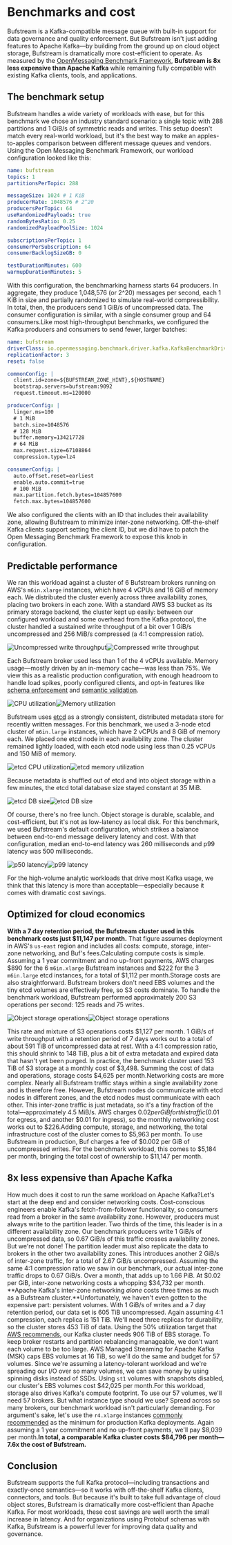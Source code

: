 # Benchmarks and cost

Bufstream is a Kafka-compatible message queue with built-in support for data governance and quality enforcement. But Bufstream isn't just adding features to Apache Kafka—by building from the ground up on cloud object storage, Bufstream is dramatically more cost-efficient to operate. As measured by the [OpenMessaging Benchmark Framework](https://openmessaging.cloud/docs/benchmarks/kafka), **Bufstream is 8x less expensive than Apache Kafka** while remaining fully compatible with existing Kafka clients, tools, and applications.

## The benchmark setup

Bufstream handles a wide variety of workloads with ease, but for this benchmark we chose an industry standard scenario: a single topic with 288 partitions and 1 GiB/s of symmetric reads and writes. This setup doesn't match every real-world workload, but it's the best way to make an apples-to-apples comparison between different message queues and vendors. Using the Open Messaging Benchmark Framework, our workload configuration looked like this:

```yaml
name: bufstream
topics: 1
partitionsPerTopic: 288

messageSize: 1024 # 1 KiB
producerRate: 1048576 # 2^20
producersPerTopic: 64
useRandomizedPayloads: true
randomBytesRatio: 0.25
randomizedPayloadPoolSize: 1024

subscriptionsPerTopic: 1
consumerPerSubscription: 64
consumerBacklogSizeGB: 0

testDurationMinutes: 600
warmupDurationMinutes: 5
```

With this configuration, the benchmarking harness starts 64 producers. In aggregate, they produce 1,048,576 (or 2^20) messages per second, each 1 KiB in size and partially randomized to simulate real-world compressibility. In total, then, the producers send 1 GiB/s of uncompressed data. The consumer configuration is similar, with a single consumer group and 64 consumers.Like most high-throughput benchmarks, we configured the Kafka producers and consumers to send fewer, larger batches:

```yaml
name: bufstream
driverClass: io.openmessaging.benchmark.driver.kafka.KafkaBenchmarkDriver
replicationFactor: 3
reset: false

commonConfig: |
  client.id=zone=${BUFSTREAM_ZONE_HINT},${HOSTNAME}
  bootstrap.servers=bufstream:9092
  request.timeout.ms=120000

producerConfig: |
  linger.ms=100
  # 1 MiB
  batch.size=1048576
  # 128 MiB
  buffer.memory=134217728
  # 64 MiB
  max.request.size=67108864
  compression.type=lz4

consumerConfig: |
  auto.offset.reset=earliest
  enable.auto.commit=true
  # 100 MiB
  max.partition.fetch.bytes=104857600
  fetch.max.bytes=104857600
```

We also configured the clients with an ID that includes their availability zone, allowing Bufstream to minimize inter-zone networking. Off-the-shelf Kafka clients support setting the client ID, but we did have to patch the Open Messaging Benchmark Framework to expose this knob in configuration.

## Predictable performance

We ran this workload against a cluster of 6 Bufstream brokers running on AWS's `m6in.xlarge` instances, which have 4 vCPUs and 16 GiB of memory each. We distributed the cluster evenly across three availability zones, placing two brokers in each zone. With a standard AWS S3 bucket as its primary storage backend, the cluster kept up easily: between our configured workload and some overhead from the Kafka protocol, the cluster handled a sustained write throughput of a bit over 1 GiB/s uncompressed and 256 MiB/s compressed (a 4:1 compression ratio).

![Uncompressed write throughput](../../images/bufstream/cost/client-write-throughput.png)![Compressed write throughput](../../images/bufstream/cost/client-write-throughput-compressed.png)

Each Bufstream broker used less than 1 of the 4 vCPUs available. Memory usage—mostly driven by an in-memory cache—was less than 75%. We view this as a realistic production configuration, with enough headroom to handle load spikes, poorly configured clients, and opt-in features like [schema enforcement](../data-governance/schema-enforcement/) and [semantic validation](../data-governance/semantic-validation/).

![CPU utilization](../../images/bufstream/cost/cpu.png)![Memory utilization](../../images/bufstream/cost/memory.png)

Bufstream uses [etcd](https://etcd.io) as a strongly consistent, distributed metadata store for recently written messages. For this benchmark, we used a 3-node etcd cluster of `m6in.large` instances, which have 2 vCPUs and 8 GiB of memory each. We placed one etcd node in each availability zone. The cluster remained lightly loaded, with each etcd node using less than 0.25 vCPUs and 150 MiB of memory.

![etcd CPU utilization](../../images/bufstream/cost/etcd-cpu.png)![etcd memory utilization](../../images/bufstream/cost/etcd-memory.png)

Because metadata is shuffled out of etcd and into object storage within a few minutes, the etcd total database size stayed constant at 35 MiB.

![etcd DB size](../../images/bufstream/cost/etcd-db.png)![etcd DB size](../../images/bufstream/cost/etcd-db-in-use.png)

Of course, there's no free lunch. Object storage is durable, scalable, and cost-efficient, but it's not as low-latency as local disk. For this benchmark, we used Bufstream's default configuration, which strikes a balance between end-to-end message delivery latency and cost. With that configuration, median end-to-end latency was 260 milliseconds and p99 latency was 500 milliseconds.

![p50 latency](../../images/bufstream/cost/latency-p50.png)![p99 latency](../../images/bufstream/cost/latency-p99.png)

For the high-volume analytic workloads that drive most Kafka usage, we think that this latency is more than acceptable—especially because it comes with dramatic cost savings.

## Optimized for cloud economics

**With a 7 day retention period, the Bufstream cluster used in this benchmark costs just $11,147 per month.** That figure assumes deployment in AWS's `us-east` region and includes all costs: compute, storage, inter-zone networking, and Buf's fees.Calculating compute costs is simple. Assuming a 1 year commitment and no up-front payments, AWS charges $890 for the 6 `m6in.xlarge` Bufstream instances and $222 for the 3 `m6in.large` etcd instances, for a total of $1,112 per month.Storage costs are also straightforward. Bufstream brokers don't need EBS volumes and the tiny etcd volumes are effectively free, so S3 costs dominate. To handle the benchmark workload, Bufstream performed approximately 200 S3 operations per second: 125 reads and 75 writes.

![Object storage operations](../../images/bufstream/cost/s3-read.png)![Object storage operations](../../images/bufstream/cost/s3-write.png)

This rate and mixture of S3 operations costs $1,127 per month. 1 GiB/s of write throughput with a retention period of 7 days works out to a total of about 591 TiB of uncompressed data at rest. With a 4:1 compression ratio, this should shrink to 148 TiB, plus a bit of extra metadata and expired data that hasn't yet been purged. In practice, the benchmark cluster used 153 TiB of S3 storage at a monthly cost of $3,498. Summing the cost of data and operations, storage costs $4,625 per month.Networking costs are more complex. Nearly all Bufstream traffic stays within a single availability zone and is therefore free. However, Bufstream nodes do communicate with etcd nodes in different zones, and the etcd nodes must communicate with each other. This inter-zone traffic is just metadata, so it's a tiny fraction of the total—approximately 4.5 MiB/s. AWS charges $0.02 per GiB for this traffic ($0.01 for egress, and another $0.01 for ingress), so the monthly networking cost works out to $226.Adding compute, storage, and networking, the total infrastructure cost of the cluster comes to $5,963 per month. To use Bufstream in production, Buf charges a fee of $0.002 per GiB of uncompressed writes. For the benchmark workload, this comes to $5,184 per month, bringing the total cost of ownership to $11,147 per month.

## 8x less expensive than Apache Kafka

How much does it cost to run the same workload on Apache Kafka?Let's start at the deep end and consider networking costs. Cost-conscious engineers enable Kafka's fetch-from-follower functionality, so consumers read from a broker in the same availability zone. However, producers must always write to the partition leader. Two thirds of the time, this leader is in a different availability zone. Our benchmark producers write 1 GiB/s of uncompressed data, so 0.67 GiB/s of this traffic crosses availability zones. But we're not done! The partition leader must also replicate the data to brokers in the other two availability zones. This introduces another 2 GiB/s of inter-zone traffic, for a total of 2.67 GiB/s uncompressed. Assuming the same 4:1 compression ratio we saw in our benchmark, our actual inter-zone traffic drops to 0.67 GiB/s. Over a month, that adds up to 1.66 PiB. At $0.02 per GiB, inter-zone networking costs a whopping $34,732 per month. **Apache Kafka's inter-zone networking _alone_ costs three times as much as a Bufstream cluster.**Unfortunately, we haven't even gotten to the expensive part: persistent volumes. With 1 GiB/s of writes and a 7 day retention period, our data set is 605 TiB uncompressed. Again assuming 4:1 compression, each replica is 151 TiB. We'll need three replicas for durability, so the cluster stores 453 TiB of data. Using the 50% utilization target that [AWS recommends](https://docs.aws.amazon.com/msk/latest/developerguide/msk-autoexpand.html#msk-autoexpand-details), our Kafka cluster needs 906 TiB of EBS storage. To keep broker restarts and partition rebalancing manageable, we don't want each volume to be too large. AWS Managed Streaming for Apache Kafka (MSK) caps EBS volumes at 16 TiB, so we'll do the same and budget for 57 volumes. Since we're assuming a latency-tolerant workload and we're spreading our I/O over so many volumes, we can save money by using spinning disks instead of SSDs. Using `st1` volumes with snapshots disabled, our cluster's EBS volumes cost $42,025 per month.For this workload, storage also drives Kafka's compute footprint. To use our 57 volumes, we'll need 57 brokers. But what instance type should we use? Spread across so many brokers, our benchmark workload isn't particularly demanding. For argument's sake, let's use the `r4.xlarge` instances [commonly recommended](https://www.confluent.io/blog/design-and-deployment-considerations-for-deploying-apache-kafka-on-aws/#choosing-instance-types) as the minimum for production Kafka deployments. Again assuming a 1 year commitment and no up-front payments, we'll pay $8,039 per month.**In total, a comparable Kafka cluster costs $84,796 per month—7.6x the cost of Bufstream.**

## Conclusion

Bufstream supports the full Kafka protocol—including transactions and exactly-once semantics—so it works with off-the-shelf Kafka clients, connectors, and tools. But because it's built to take full advantage of cloud object stores, Bufstream is dramatically more cost-efficient than Apache Kafka. For most workloads, these cost savings are well worth the small increase in latency. And for organizations using Protobuf schemas with Kafka, Bufstream is a powerful lever for improving data quality and governance.
